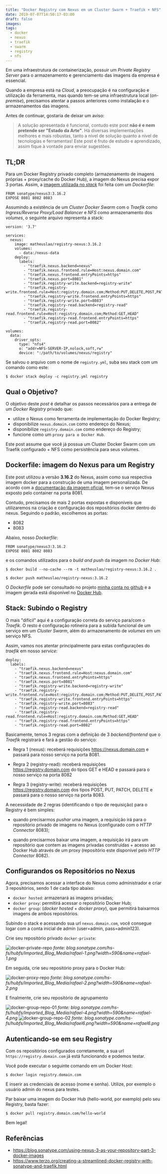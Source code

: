 ```yaml
---
title: "Docker Registry com Nexus em um Cluster Swarm + Traefik + NFS"
date: 2019-07-07T14:50:17-03:00
draft: false 
images:
tags:
  - docker
  - nexus
  - traefik
  - swarm
  - registry
  - nfs
---
```


Em uma infraestrutura de containerização, possuir um *Private Registry Server* para o armazenamento e gerenciamento das imagens da empresa é essencial. 

Quando a empresa está na *Cloud*, a preocupação é na configuração e utilização da ferramenta, mas quando tem-se uma infraestrutura local (*on-premise*), precisamos atentar a passos anteriores como instalação e o armazenamentos das imagens.

Antes de continuar, gostaria de deixar um aviso:

> A solução apresentada é funcional, contudo este post **não é e nem pretende ser "Estado da Arte"**. Há diversas implementações melhores e mais robustas, tanto a nível de solução quanto a nível de tecnologias e ferramentas! Este post é fruto de estudo e aprendizado, assim fique à vontade para enviar sugestões.

## TL;DR

Para um Docker Registry privado completo (armazenamento de imagens próprias + proxy/cache do Docker Hub), a imagem do Nexus precisa expor 3 portas. Assim, a [imagem utilizada no *stack*](https://hub.docker.com/r/matheuslao/registry-nexus) foi feita com um *Dockerfile*:

```
FROM sonatype/nexus3:3.16.2
EXPOSE 8081 8082 8083
```
Assumindo a existência de um *Cluster Docker Swarm* com o *Traefik* como *Ingress/Reverse Proxy/Load Balancer* e *NFS* como armazenamento dos *volumes*, o seguinte arquivo representa a stack:

```
version: '3.7'

services:
  nexus:
    image: matheuslao/registry-nexus:3.16.2
    volumes:
      - data:/nexus-data
    deploy:      
      labels:        
        - "traefik.nexus.backend=nexus"
        - "traefik.nexus.frontend.rule=Host:nexus.domain.com"
        - "traefik.nexus.frontend.entryPoints=https"
        - "traefik.nexus.port=8081"
        - "traefik.registry-write.backend=registry-write"
        - "traefik.registry-write.frontend.rule=Host:registry.domain.com;Method:PUT,DELETE,POST,PATCH"
        - "traefik.registry-write.frontend.entryPoints=https"
        - "traefik.registry-write.port=8083"
        - "traefik.registry-read.backend=registry-read"
        - "traefik.registry-read.frontend.rule=Host:registry.domain.com;Method:GET,HEAD"
        - "traefik.registry-read.frontend.entryPoints=https"
        - "traefik.registry-read.port=8082"

volumes:
  data:
    driver_opts:
      type: "nfs4"
      o: "addr=NFS-SERVER-IP,nolock,soft,rw"
      device: ":/path/to/volumes/nexus/registry"
```

Se salvou o arquivo com o nome de `registry.yml`, suba seu stack com um comando como este:

```
$ docker stack deploy -c registry.yml registry
```


## Qual o Objetivo?

O objetivo deste *post* é detalhar os passos necessários para a entrega de um *Docker Registry* privado que:

- utilize o Nexus como ferramenta de implementação do Docker Registry;  
- disponibilize `nexus.domain.com` como endereço do Nexus;
- disponibilize `registry.domain.com` como endereço do Registry;
- funcione como um `proxy para o Docker Hub`.

Este post assume que você já possua um Cluster Docker Swarm com um Traefik configurado + NFS como persistência para seus volumes.

## Dockerfile: imagem do Nexus para um Registry

Este post utilizou a versão **3.16.2** do Nexus, assim como sua respectiva imagem docker para a construção de uma imagem personalizada. De acordo com a [documentação da imagem oficial](https://hub.docker.com/r/sonatype/nexus3), tem-se o serviço Nexus exposto pelo container na porta 8081.

Contudo, precisamos de mais 2 portas expostas e disponíveis que utilizaremos na criação e configuração dos repositórios docker dentro do nexus. Seguindo o padrão, escolhemos as portas:

- 8082
- 8083

Abaixo, nosso *Dockerfile*:

```
FROM sonatype/nexus3:3.16.2
EXPOSE 8081 8082 8083
```

e os comandos utilizados para o *build and push* da imagem no *Docker Hub*:

```
$ docker build --no-cache --rm -t matheuslao/registry-nexus:3.16.2 .

$ docker push matheuslao/registry-nexus:3.16.2
```

O *Dockerfile* pode ser consultado no projeto [minha conta no github](https://github.com/matheuslao/docker-registry-nexus) e a imagem gerada está disponível no [Docker Hub](https://hub.docker.com/r/matheuslao/registry-nexus).


## Stack: Subindo o Registry 

O mais "difícil" aqui é a configuração correta do serviço para/com o *Traefik*. O resto é configuração rotineira para a subida funcional de um serviço em um *Cluster Swarm*, além do armazenamento de *volumes* em um serviço NFS.

Assim, vamos nos atentar principalmente para estas configurações do *traefik* em nosso *service*:

```
deploy:      
  labels:        
    - "traefik.nexus.backend=nexus"
    - "traefik.nexus.frontend.rule=Host:nexus.domain.com"
    - "traefik.nexus.frontend.entryPoints=https"
    - "traefik.nexus.port=8081"
    - "traefik.registry-write.backend=registry-write"
    - "traefik.registry-write.frontend.rule=Host:registry.domain.com;Method:PUT,DELETE,POST,PATCH"
    - "traefik.registry-write.frontend.entryPoints=https"
    - "traefik.registry-write.port=8083"
    - "traefik.registry-read.backend=registry-read"
    - "traefik.registry-read.frontend.rule=Host:registry.domain.com;Method:GET,HEAD"
    - "traefik.registry-read.frontend.entryPoints=https"
    - "traefik.registry-read.port=8082"

```
Basicamente, temos 3 regras com a definição de 3 *backend/frontend* que o *Traefik* registrará e fará a gestão do serviço:

- Regra 1 (nexus): receberá requisições https://nexus.domain.com e passará para nosso serviço na porta 8081.

- Regra 2 (registry-read): receberá requisições https://registry.domain.com do tipos GET e HEAD e passará para o nosso serviço na porta 8082

- Regra 3 (registry-write): receberá requisições https://registry.domain.com dos tipos POST, PUT, PATCH, DELETE e passará para o nosso serviço na porta 8083.

A necessidade de 2 regras (identificando o tipo de requisição) para o Registry é bem simples: 

- quando precisarmos *pushar* uma imagem, a requisição irá para o repositório privado de imagens no Nexus (configurado com o *HTTP Connector* 8083);

- quando precisarmos baixar uma imagem, a requisição irá para um repositório que contem as imagens privadas construídas + acesso ao Docker Hub através de um proxy (repositório este disponível pelo *HTTP Connector* 8082).


## Configurandos os Repositórios no Nexus

Agora, precisamos acessar a interface do Nexus como administrador e criar 3 repositórios, sendo 1 de cada tipo abaixo:

- `docker hosted`: armazenará as imagens privadas;
- `docker proxy`: permitirá acessar o repositório Docker Hub;
- `docker group`: (*docker hosted* + *docker proxy*), que permitirá baixarmos imagens de ambos repositórios.

Subindo o stack e acessando sua url `nexus.domain.com`, você consegue logar com a conta inicial de admin (user=admin, pass=admin123).

Crie seu repositório privado `docker-private`:

![docker-private-repo](https://blog.sonatype.com/hs-fs/hubfs/Imported_Blog_Media/rafael-1.png?width=590&name=rafael-1.png)
*fonte: blog.sonatype.com/hs-fs/hubfs/Imported_Blog_Media/rafael-1.png?width=590&name=rafael-1.png*

Em seguida, crie seu repositório proxy para o Docker Hub:  

![docker-proxy-repo](https://blog.sonatype.com/hs-fs/hubfs/Imported_Blog_Media/rafael-2.png?width=590&name=rafael-2.png)
*fonte: blog.sonatype.com/hs-fs/hubfs/Imported_Blog_Media/rafael-2.png?width=590&name=rafael-2.png*

E finalmente, crie seu repositório de agrupamento

![docker-group-repo-01](https://blog.sonatype.com/hs-fs/hubfs/Imported_Blog_Media/rafael-4.png?width=590&name=rafael-4.png)
*fonte: blog.sonatype.com/hs-fs/hubfs/Imported_Blog_Media/rafael-4.png?width=590&name=rafael-4.png*
![docker-group-repo-02](https://blog.sonatype.com/hs-fs/hubfs/Imported_Blog_Media/rafael6.png?width=590&name=rafael6.png)
*fonte: blog.sonatype.com/hs-fs/hubfs/Imported_Blog_Media/rafael6.png?width=590&name=rafael6.png*


## Autenticando-se em seu Registry

Com os repositórios configurados corretamente, a sua url `https://registry.domain.com` já está funcionando e podemos testar.

Você pode executar o seguinte comando em um Docker Host:

```
$ docker login registry.domain.com
```

E inserir as credenciais de acesso (nome e senha). Utilize, por exemplo o usuário admin do nexus para testes.

Par baixar uma imagem do Docker Hub (hello-world, por exemplo) pelo seu Registry, basta fazer:

```
$ docker pull registry.domain.com/hello-world
```

Bem legal!

## Referências

- https://blog.sonatype.com/using-nexus-3-as-your-repository-part-3-docker-images
- https://www.terzo.org/creating-a-streamlined-docker-registry-with-sonatype-and-traefik.html


